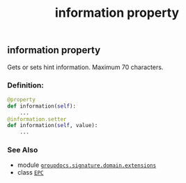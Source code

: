 ﻿---
title: information property
second_title: GroupDocs.Signature for Python via .NET API References
description: 
type: docs
url: /python-net/groupdocs.signature.domain.extensions/epc/information/
is_root: false
weight: 90
---

## information property


Gets or sets hint information. Maximum 70 characters.
### Definition:
```python
@property
def information(self):
    ...
@information.setter
def information(self, value):
    ...
```

### See Also
* module [`groupdocs.signature.domain.extensions`](../../)
* class [`EPC`](/signature/python-net/groupdocs.signature.domain.extensions/epc)

